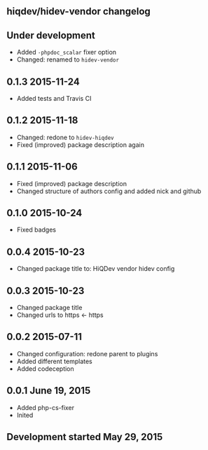 hiqdev/hidev-vendor changelog
-----------------------------

## Under development

- Added `-phpdoc_scalar` fixer option
- Changed: renamed to `hidev-vendor`

## 0.1.3 2015-11-24

- Added tests and Travis CI

## 0.1.2 2015-11-18

- Changed: redone to `hidev-hiqdev`
- Fixed (improved) package description again

## 0.1.1 2015-11-06

- Fixed (improved) package description
- Changed structure of authors config and added nick and github

## 0.1.0 2015-10-24

- Fixed badges

## 0.0.4 2015-10-23

- Changed package title to: HiQDev vendor hidev config

## 0.0.3 2015-10-23

- Changed package title
- Changed urls to https <- https

## 0.0.2 2015-07-11

- Changed configuration: redone parent to plugins
- Added different templates
- Added codeception

## 0.0.1 June 19, 2015

- Added php-cs-fixer
- Inited

## Development started May 29, 2015

